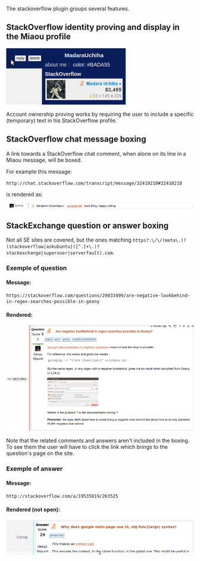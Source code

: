 The stackoverflow plugin groups several features.

## StackOverflow identity proving and display in the Miaou profile

![so profile](doc/madara-profile.png)

Account ownership proving works by requiring the user to include a specific (temporary) text in his StackOverflow profile.

## StackOverflow chat message boxing

A link towards a StackOverflow chat comment, when alone on its line in a Miaou message, will be boxed.

For example this message:

	http://chat.stackoverflow.com/transcript/message/32410210#32410210

is rendered as:

![so chat comment](doc/so-chat-comment.png)

## StackExchange question or answer boxing

Not all SE sites are covered, but the ones matching `https?:\/\/(meta\.)?(stackoverflow|askubuntu|([^.]+\.)?stackexchange|superuser|serverfault).com`.

### Exemple of question

#### Message:

	https://stackoverflow.com/questions/29033499/are-negative-lookbehind-in-regex-searches-possible-in-geany


#### Rendered:

![so question](doc/so-question.png)

Note that the related comments and answers aren't included in the boxing. To see them the user will have to click the link which brings to the question's page on the site.

### Exemple of answer

#### Message:

	http://stackoverflow.com/a/19535819/263525

#### Rendered (not open):

![so answer](doc/so-answer.png)
